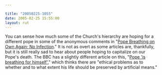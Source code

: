 ```yaml
---

title: "20050225-1055"
date: 2005-02-25 15:55:00
layout: rut
---
```


You can sense how much some of the Church's hierarchy are hoping
for a different pope in some of the anonymous comments in "<a href="http://apnews.myway.com/article/20050225/D88FHNMO0.html">Pope
Breathing on Own Again; No Infection</a>."  It is not as
overt as some articles are, thankfully, but it is still
really sad to hear about people hoping to capitalize on our
Pope's death.  The BBC has a slightly different article on this,
"<a href="http://news.bbc.co.uk/2/hi/europe/4296537.stm">Pope 'is
breathing for himself'</a>," which thinks there are "ethical problems
as to whether and to what extent his life should be preserved by
artificial means."

